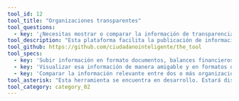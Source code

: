 ```yaml
---
tool_id: 12
tool_title: "Organizaciones transparentes"
tool_questions:
  - key: '¿Necesitas mostrar o comparar la información de transparencia de múltiples organizaciones de la misma área?'
tool_description: "Esta plataforma facilita la publicación de información de transparencia, la cual queda fácilmente visualizable (y comparable) para ciudadanos o medios de comunicación. Permite que organizaciones ingresen con un usuario para subir la información requerida en el formato correcto."
tool_github: https://github.com/ciudadanointeligente/the_tool
tool_specs:
  - key: 'Subir información en formato documentos, balances financieros y datos por regiones de un mapa por cada organización'
  - key: 'Visualizar esa información de manera amigable y en formatos que permiten interactuar'
  - key: 'Comparar la información relevante entre dos o más organizacione'
tool_asterisk: "Esta herramienta se encuentra en desarrollo. Estará disponible para implementarse a partir del segundo semestre del 2016."
tool_category: category_02
---
```

